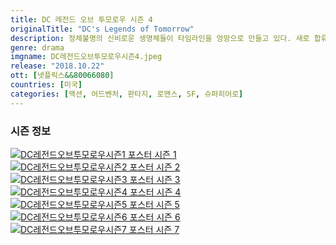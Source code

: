 ```yaml
---
title: DC 레전드 오브 투모로우 시즌 4
originalTitle: "DC's Legends of Tomorrow"
description: 정체불명의 신비로운 생명체들이 타임라인을 엉망으로 만들고 있다. 새로 합류한 콘스탄틴과 함께 역사를 바로잡기 바쁜 레전드. 무지갯빛에 휩싸인 마법의 동물부터 신화에 나오는 무서운 괴물까지. 시대를 넘나드는 미지의 생명체들을 수습하라.
genre: drama
imgname: DC레전드오브투모로우시즌4.jpeg
release: "2018.10.22"
ott: [넷플릭스&&80066080]
countries: [미국]
categories: [액션, 어드벤처, 판타지, 로맨스, SF, 슈퍼히어로]
---
```


### 시즌 정보

<div class="season-list">
<div class="item">
<a href="/drama/DC레전드오브투모로우시즌1" >
<img src="/poster/DC레전드오브투모로우시즌1.jpeg" alt="DC레전드오브투모로우시즌1 포스터 ">
시즌 1</a>
</div>

<div class="item">
<a href="/drama/DC레전드오브투모로우시즌2" >
<img src="/poster/DC레전드오브투모로우시즌2.jpeg" alt="DC레전드오브투모로우시즌2 포스터 ">
시즌 2</a>
</div>

<div class="item">
<a href="/drama/DC레전드오브투모로우시즌3" >
<img src="/poster/DC레전드오브투모로우시즌3.jpeg" alt="DC레전드오브투모로우시즌3 포스터 ">
시즌 3</a>
</div>

<div class="item">
<a href="/drama/DC레전드오브투모로우시즌4" >
<img src="/poster/DC레전드오브투모로우시즌4.jpeg" alt="DC레전드오브투모로우시즌4 포스터 ">
시즌 4</a>
</div>

<div class="item">
<a href="/drama/DC레전드오브투모로우시즌5" >
<img src="/poster/DC레전드오브투모로우시즌5.jpeg" alt="DC레전드오브투모로우시즌5 포스터 ">
시즌 5</a>
</div>

<div class="item">
<a href="/drama/DC레전드오브투모로우시즌6" >
<img src="/poster/DC레전드오브투모로우시즌6.jpeg" alt="DC레전드오브투모로우시즌6 포스터 ">
시즌 6</a>
</div>

<div class="item">
<a href="/drama/DC레전드오브투모로우시즌7" >
<img src="/poster/DC레전드오브투모로우시즌7.jpeg" alt="DC레전드오브투모로우시즌7 포스터 ">
시즌 7</a>
</div>
</div>
